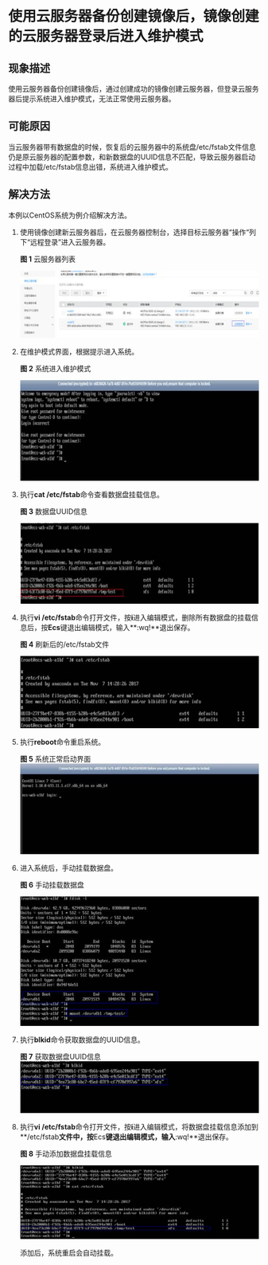 # 使用云服务器备份创建镜像后，镜像创建的云服务器登录后进入维护模式<a name="ZH-CN_TOPIC_0133120427"></a>

## 现象描述<a name="section710815313504"></a>

使用云服务器备份创建镜像后，通过创建成功的镜像创建云服务器，但登录云服务器后提示系统进入维护模式，无法正常使用云服务器。

## 可能原因<a name="section1176712277530"></a>

当云服务器带有数据盘的时候，恢复后的云服务器中的系统盘/etc/fstab文件信息仍是原云服务器的配置参数，和新数据盘的UUID信息不匹配，导致云服务器启动过程中加载/etc/fstab信息出错，系统进入维护模式。

## 解决方法<a name="section19751105595313"></a>

本例以CentOS系统为例介绍解决方法。

1.  使用镜像创建新云服务器后，在云服务器控制台，选择目标云服务器“操作“列下“远程登录”进入云服务器。

    **图 1**  云服务器列表<a name="fig128345561664"></a>  
    

    ![](figures/zh-cn_image_0133143357.jpg)

2.  在维护模式界面，根据提示进入系统。

    **图 2**  系统进入维护模式<a name="fig810214895112"></a>  
    

    ![](figures/zh-cn_image_0133157609.jpg)

3.  执行**cat /etc/fstab**命令查看数据盘挂载信息。

    **图 3**  数据盘UUID信息<a name="fig15834175614613"></a>  
    

    ![](figures/zh-cn_image_0133153500.jpg)

4.  执行**vi /etc/fstab**命令打开文件，按**i**进入编辑模式，删除所有数据盘的挂载信息后，按**Ecs**键退出编辑模式，输入**:wq!**退出保存。

    **图 4**  刷新后的/etc/fstab文件<a name="fig13834165617618"></a>  
    

    ![](figures/zh-cn_image_0133153562.jpg)

5.  执行**reboot**命令重启系统。

    **图 5**  系统正常启动界面<a name="fig118341456669"></a>  
    ![](figures/系统正常启动界面.jpg "系统正常启动界面")

6.  进入系统后，手动挂载数据盘。

    **图 6**  手动挂载数据盘<a name="fig118341656766"></a>  
    

    ![](figures/zh-cn_image_0133153567.jpg)

7.  执行**blkid**命令获取数据盘的UUID信息。

    **图 7**  获取数据盘UUID信息<a name="fig19763164291614"></a>  
    ![](figures/获取数据盘UUID信息.jpg "获取数据盘UUID信息")

8.  执行**vi /etc/fstab**命令打开文件，按**i**进入编辑模式，将数据盘挂载信息添加到**/etc/fstab**文件中，按**Ecs**键退出编辑模式，输入**:wq!**退出保存。

    **图 8**  手动添加数据盘挂载信息<a name="fig9763231162218"></a>  
    

    ![](figures/zh-cn_image_0133150825.jpg)

    添加后，系统重启会自动挂载。


